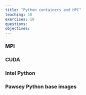 ```yaml
---
title: "Python containers and HPC"
teaching: 10
exercises: 10
questions:
objectives:
---
```



### MPI




### CUDA




### Intel Python




### Pawsey Python base images




